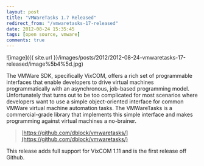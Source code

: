 ```yaml
---
layout: post
title: "VMWareTasks 1.7 Released"
redirect_from: "/vmwaretasks-17-released"
date: 2012-08-24 15:35:45
tags: [open source, vmware]
comments: true
---
```

![image]({{ site.url }}/images/posts/2012/2012-08-24-vmwaretasks-17-released/image%5b4%5d.jpg)

The VMWare SDK, specifically VixCOM, offers a rich set of programmable interfaces that enable developers to drive virtual machines programmatically with an asynchronous, job-based programming model. Unfortunately that turns out to be too complicated for most scenarios where developers want to use a simple object-oriented interface for common VMWare virtual machine automation tasks. The VMWareTasks is a commercial-grade library that implements this simple interface and makes programming against virtual machines a no-brainer.

> [https://github.com/dblock/vmwaretasks/](https://github.com/dblock/vmwaretasks/)

This release adds full support for VixCOM 1.11 and is the first release off Github.

